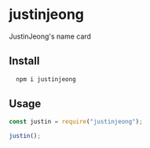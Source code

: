 # justinjeong
JustinJeong's name card

## Install
```bash
  npm i justinjeong
```

## Usage
```javascript
const justin = require("justinjeong");

justin();
```
